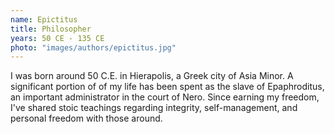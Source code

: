 ```yaml
---
name: Epictitus
title: Philosopher
years: 50 CE - 135 CE
photo: "images/authors/epictitus.jpg"
---
```

 I was born around 50 C.E. in Hierapolis, a Greek city of Asia Minor. A significant portion of of my life has been spent as the slave of Epaphroditus, an important administrator in the court of Nero. Since earning my freedom, I've shared stoic teachings regarding integrity, self-management, and personal freedom with those around.<!--more-->
